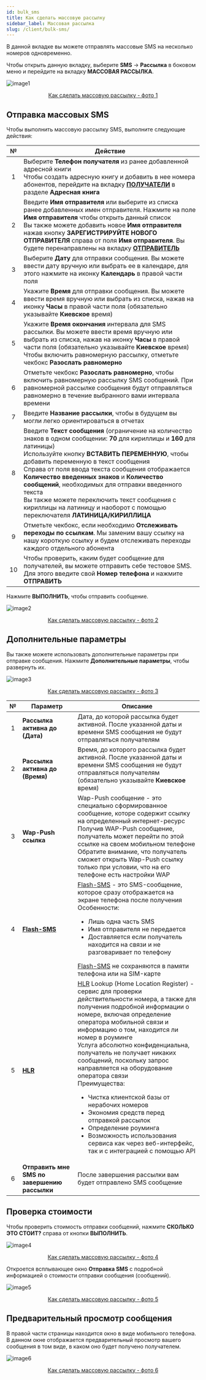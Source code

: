 ```yaml
---
id: bulk_sms
title: Как сделать массовую рассылку
sidebar_label: Массовая рассылка
slug: /client/bulk-sms/
---
```


В данной вкладке вы можете отправлять массовые SMS на несколько номеров одновременно.

Чтобы открыть данную вкладку, выберите **SMS** → **Рассылка** в боковом меню и перейдите на вкладку **МАССОВАЯ РАССЫЛКА**.

![image1](/img/ru/client_send_sms_bulk_sms/image1.png "Как сделать массовую рассылку") <center><u>Как сделать массовую рассылку - фото 1</u></center>

## Отправка массовых SMS

Чтобы выполнить массовую рассылку SMS, выполните следующие действия:

|  №  | Действие |
| :-: | -------- |
| 1 | Выберите **Телефон получателя** из ранее добавленной адресной книги <br/> Чтобы создать адресную книгу и добавить в нее номера абонентов, перейдите на вкладку [**ПОЛУЧАТЕЛИ**](../address_book/recipients.md) в разделе **Адресная книга** |
| 2 | Введите **Имя отправителя** или выберите из списка ранее добавленных имен отправителя. Нажмите на поле **Имя отправителя** чтобы открыть данный список <br/> Вы также можете добавить новое **Имя отправителя** нажав кнопку **ЗАРЕГИСТРИРУЙТЕ НОВОГО ОТПРАВИТЕЛЯ** справа от поля **Имя отправителя**. Вы будете перенаправлены на вкладку [**ОТПРАВИТЕЛЬ**](sender_id.md) |
| 3 | Выберите **Дату** для отправки сообщения. Вы можете ввести дату вручную или выбрать ее в календаре, для этого нажмите на иконку **Календарь** в правой части поля |
| 4 | Укажите **Время** для отправки сообщения. Вы можете ввести время вручную или выбрать из списка, нажав на иконку **Часы** в правой части поля (обязательно указывайте **Киевское** время) |
| 5 | Укажите **Время окончания** интервала для SMS рассылки. Вы можете ввести время вручную или выбрать из списка, нажав на иконку **Часы** в правой части поля (обязательно указывайте **Киевское** время) <br/> Чтобы включить равномерную рассылку, отметьте чекбокс **Разослать равномерно** |
| 6 | Отметьте чекбокс **Разослать равномерно**, чтобы включить равномерную рассылку SMS сообщений. При равномерной рассылке сообщения будут отправляться равномерно в течение выбранного вами интервала времени |
| 7 | Введите **Название рассылки**, чтобы в будущем вы могли легко ориентироваться в отчетах |
| 8 | Введите **Текст сообщения** (ограничение на количество знаков в одном сообщении: **70** для кириллицы и **160** для латиницы) <br/> Используйте кнопку **ВСТАВИТЬ ПЕРЕМЕННУЮ**, чтобы добавить переменную в текст сообщения <br/> Справа от поля ввода текста сообщения отображается **Количество введенных знаков** и **Количество сообщений**, необходимых для отправки введенного текста <br/> Вы также можете переключить текст сообщения с кириллицы на латиницу и наоборот с помощью переключателя **ЛАТИНИЦА/КИРИЛЛИЦА** |
| 9 | Отметьте чекбокс, если необходимо **Отслеживать переходы по ссылкам**. Мы заменим вашу ссылку на нашу короткую ссылку и будем отслеживать переходы каждого отдельного абонента |
| 10 | Чтобы проверить, каким будет сообщение для получателей, вы можете отправить себе тестовое SMS. Для этого введите свой **Номер телефона** и нажмите **ОТПРАВИТЬ** |

Нажмите **ВЫПОЛНИТЬ**, чтобы отправить сообщение.

![image2](/img/ru/client_send_sms_bulk_sms/image2.png "Как сделать массовую рассылку") <center><u>Как сделать массовую рассылку - фото 2</u></center>

## Дополнительные параметры

Вы также можете использовать дополнительные параметры при отправке сообщения. Нажмите **Дополнительные параметры**, чтобы развернуть их.

![image3](/img/ru/client_send_sms_bulk_sms/image3.png "Как сделать массовую рассылку") <center><u>Как сделать массовую рассылку - фото 3</u></center>

|  №  | Параметр | Описание |
| :-: | -------- | -------- |
| 1 | **Рассылка активна до (Дата)** | Дата, до которой рассылка будет активной. После указанной даты и времени SMS сообщения не будут отправляться получателям |
| 2 | **Рассылка активна до (Время)** | Время, до которого рассылка будет активной. После указанной даты и времени SMS сообщения не будут отправляться получателям (обязательно указывайте **Киевское** время) |
| 3 | **Wap-Push ссылка** | Wap-Push сообщение - это специально сформированное сообщение, которе содержит ссылку на определенный интернет-ресурс <br/> Получив WAP-Push сообщение, получатель может перейти по этой ссылке на своем мобильном телефоне <br/> Обратите внимание, что получатель сможет открыть Wap-Push ссылку только при условии, что на его телефоне есть настройки WAP |
| 4 | [**Flash-SMS**](../send_sms/voice_mailing.md) | [Flash-SMS](../send_sms/voice_mailing.md) - это SMS-сообщение, которое сразу отображается на экране телефона после получения <br/> Особенности: <ul><li>Лишь одна часть SMS</li><li>Имя отправителя не передается</li><li>Доставляется если получатель находится на связи и не разговаривает по телефону</li></ul> [Flash-SMS](../send_sms/voice_mailing.md) не сохраняются в памяти телефона или на SIM-карте |
| 5 | [**HLR**](../hlr/hlr.md) | [HLR](../hlr/hlr.md) Lookup (Home Location Register) - сервис для проверки действительности номера, а также для получения подробной информации о номере, включая определение оператора мобильной связи и информацию о том, находится ли номер в роуминге <br/> Услуга абсолютно конфиденциальна, получатель не получает никаких сообщений, поскольку запрос направляется на оборудование оператора связи <br/> Преимущества: <ul><li>Чистка клиентской базы от нерабочих номеров</li><li>Экономия средств перед отправкой рассылок</li><li>Определение роуминга</li><li>Возможность использования сервиса как через веб-интерфейс, так и с интеграцией с помощью API</li></ul> |
| 6 | **Отправить мне SMS по завершению рассылки** | После завершения рассылки вам будет отправлено SMS сообщение |

## Проверка стоимости

Чтобы проверить стоимость отправки сообщений, нажмите **СКОЛЬКО ЭТО СТОИТ?** справа от кнопки **ВЫПОЛНИТЬ**.

![image4](/img/ru/client_send_sms_bulk_sms/image4.png "Как сделать массовую рассылку") <center><u>Как сделать массовую рассылку - фото 4</u></center>

Откроется всплывающее окно **Отправка SMS** с подробной информацией о стоимости отправки сообщения (сообщений).

![image5](/img/ru/client_send_sms_bulk_sms/image5.png "Как сделать массовую рассылку") <center><u>Как сделать массовую рассылку - фото 5</u></center>

## Предварительный просмотр сообщения

В правой части страницы находится окно в виде мобильного телефона. В данном окне отображается предварительный просмотр вашего сообщения в том виде, в каком оно будет получено получателем.

![image6](/img/ru/client_send_sms_bulk_sms/image6.png "Как сделать массовую рассылку") <center><u>Как сделать массовую рассылку - фото 6</u></center>
